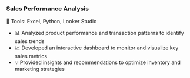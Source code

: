 ### Sales Performance Analysis

🧰 Tools: Excel, Python, Looker Studio
- 📊 Analyzed product performance and transaction patterns to identify sales trends  
- 📈 Developed an interactive dashboard to monitor and visualize key sales metrics  
- 💡 Provided insights and recommendations to optimize inventory and marketing strategies
